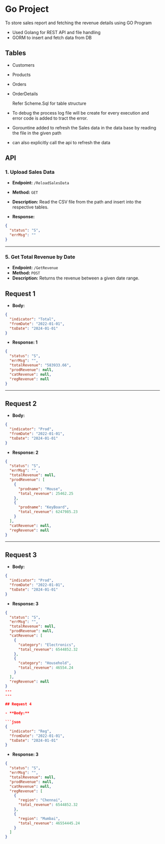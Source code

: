 # Go Project

To store sales report and fetching the revenue details using GO Program

- Used Golang for REST API and file handling
- GORM to insert and fetch data from DB

## Tables

- Customers
- Products
- Orders
- OrderDetails

  Refer Scheme.Sql for table structure

- To debug the process log file will be create for every execution and error code is added to tract the error.

- Gorountine added to refresh the Sales data in the data base by reading the file in the given path
- can also explicitly call the api to refresh the data

## API

### 1. Upload Sales Data

- **Endpoint:** `/ReloadSalesData`
- **Method:** `GET`
- **Description:** Read the CSV file from the path and insert into the respective tables.

- **Response:**

```json
{
  "status": "S",
  "errMsg": ""
}
```

---

### 5. Get Total Revenue by Date

- **Endpoint:** `/GetRevenue`
- **Method:** `POST`
- **Description:** Returns the revenue between a given date range.

## Request 1

- **Body:**

```json
{
  "indicator": "Total",
  "fromDate": "2022-01-01",
  "toDate": "2024-01-01"
}
```

- **Response: 1**

```json
{
  "status": "S",
  "errMsg": "",
  "totalRevenue": "583933.66",
  "prodRevenue": null,
  "catRevenue": null,
  "regRevenue": null
}
```

---

## Request 2

- **Body:**

```json
{
  "indicator": "Prod",
  "fromDate": "2022-01-01",
  "toDate": "2024-01-01"
}
```

- **Response: 2**

```json
{
  "status": "S",
  "errMsg": "",
  "totalRevenue": null,
  "prodRevenue": [
    {
      "prodname": "Mouse",
      "total_revenue": 25462.25
    },
    {
      "prodname": "KeyBoard",
      "total_revenue": 6247985.23
    }
  ],
  "catRevenue": null,
  "regRevenue": null
}
```

---

## Request 3

- **Body:**

```json
{
  "indicator": "Prod",
  "fromDate": "2022-01-01",
  "toDate": "2024-01-01"
}
```

- **Response: 3**

````json
{
  "status": "S",
  "errMsg": "",
  "totalRevenue": null,
  "prodRevenue": null,
  "catRevenue": [
    {
      "category": "Electronics",
      "total_revenue": 6544852.32
    },
    {
      "category": "Household",
      "total_revenue": 46554.24
    }
  ],
  "regRevenue": null
}
---
---

## Request 4

- **Body:**

```json
{
  "indicator": "Reg",
  "fromDate": "2022-01-01",
  "toDate": "2024-01-01"
}
````

- **Response: 3**

```json
{
  "status": "S",
  "errMsg": "",
  "totalRevenue": null,
  "prodRevenue": null,
  "catRevenue": null,
  "regRevenue": [
    {
      "region": "Chennai",
      "total_revenue": 6544852.32
    },
    {
      "region": "Mumbai",
      "total_revenue": 46554445.24
    }
  ]
}
```
